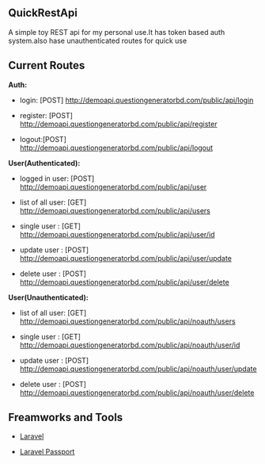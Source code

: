 ## QuickRestApi
A simple toy REST api for my personal use.It has token based auth system.also hase unauthenticated routes for quick use

## Current Routes
**Auth:**


- login: [POST] http://demoapi.questiongeneratorbd.com/public/api/login

- register: [POST] http://demoapi.questiongeneratorbd.com/public/api/register

- logout:[POST] http://demoapi.questiongeneratorbd.com/public/api/logout




**User(Authenticated):**


- logged in user: [POST] http://demoapi.questiongeneratorbd.com/public/api/user

- list of all user: [GET] http://demoapi.questiongeneratorbd.com/public/api/users

- single user : [GET] http://demoapi.questiongeneratorbd.com/public/api/user/id

- update user : [POST] http://demoapi.questiongeneratorbd.com/public/api/user/update

- delete user : [POST] http://demoapi.questiongeneratorbd.com/public/api/user/delete




**User(Unauthenticated):**


- list of all user: [GET] http://demoapi.questiongeneratorbd.com/public/api/noauth/users

- single user : [GET] http://demoapi.questiongeneratorbd.com/public/api/noauth/user/id

- update user : [POST] http://demoapi.questiongeneratorbd.com/public/api/noauth/user/update

- delete user : [POST] http://demoapi.questiongeneratorbd.com/public/api/noauth/user/delete

## Freamworks and Tools

- [Laravel](https://laravel.com/)

- [Laravel Passport](https://github.com/laravel/passport)
 
